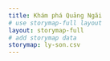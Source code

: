 ```yaml
---
title: Khám phá Quảng Ngãi
# use storymap-full layout
layout: storymap-full
# add storymap data
storymap: ly-son.csv
---
```

